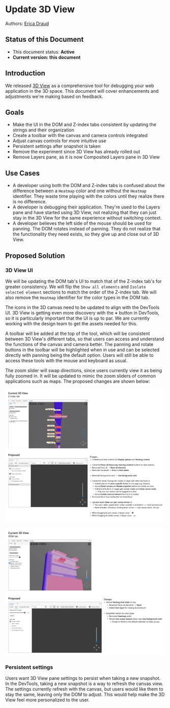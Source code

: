 # Update 3D View

Authors: [Erica Draud](https://github.com/erdraud)

## Status of this Document
* This document status: **Active**
* **Current version: this document**
    
## Introduction
We released [3D View](https://learn.microsoft.com/microsoft-edge/devtools-guide-chromium/3d-view/) as a comprehensive tool for debugging your web application in the 3D space. This document will cover enhancements and adjustments we're making based on feedback.

## Goals
* Make the UI in the DOM and Z-index tabs consistent by updating the strings and their organization
* Create a toolbar with the canvas and camera controls integrated
* Adjust canvas controls for more intuitive use
* Persistent settings after snapshot is taken
* Remove the experiment since 3D View has already rolled out
* Remove Layers pane, as it is now Composited Layers pane in 3D View

## Use Cases
* A developer using both the DOM and Z-index tabs is confused about the difference between a `Heatmap` color and one without the `Heatmap` identifier. They waste time playing with the colors until they realize there is no difference.
* A developer is debugging their application. They're used to the Layers pane and have started using 3D View, not realizing that they can just stay in the 3D View for the same experience without switching context.
* A developer believes the left side of the mouse should be used for panning. The DOM rotates instead of panning. They do not realize that the functionality they need exists, so they give up and close out of 3D View.

## Proposed Solution

### 3D View UI
We will be updating the DOM tab's UI to match that of the Z-index tab's for greater consistency. We will flip the `Show all elements` and `Isolate selected element` sections to match the order of the Z-index tab. We will also remove the `Heatmap` identifier for the color types in the DOM tab.

The icons in the 3D canvas need to be updated to align with the DevTools  UI. 3D View is getting even more discovery with the **+** button in DevTools, so it is particularly important that the UI is up to par. We are currently working with the design team to get the assets needed for this.

A toolbar will be added at the top of the tool, which will be consistent between 3D View's different tabs, so that users can access and understand the functions of the canvas and camera better. The panning and rotate buttons in the toolbar will be highlighted when in use and can be selected directly with panning being the default option. Users will still be able to access these tools with the mouse and keyboard as usual. 

The zoom slider will swap directions, since users currently view it as being fully zoomed in. It will be updated to mimic the zoom sliders of common applications such as maps. The proposed changes are shown below:

![Z-index UI changes](z-index-tab.jpg)

![DOM UI changes](dom-tab.jpg)

### Persistent settings
Users want 3D View pane settings to persist when taking a new snapshot. In the DevTools, taking a new snapshot is a way to refresh the canvas view. The settings currently refresh with the canvas, but users would like them to stay the same, leaving only the DOM to adjust. This would help make the 3D View feel more personalized to the user.
